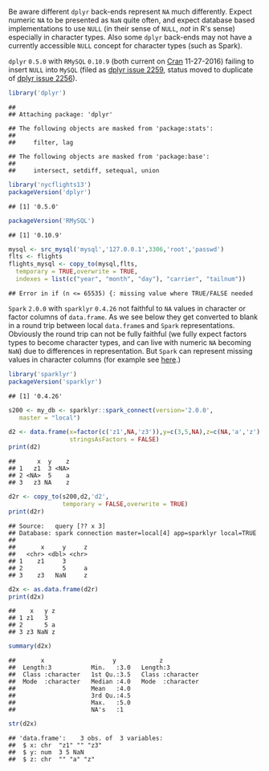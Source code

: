 Be aware different `dplyr` back-ends represent `NA` much differently. Expect numeric `NA` to be presented as `NaN` quite often, and expect database based implementations to use `NULL` (in their sense of `NULL`, *not* in R's sense) especially in character types. Also some `dplyr` back-ends may not have a currently accessible `NULL` concept for character types (such as Spark).

`dplyr` `0.5.0` with `RMySQL` `0.10.9` (both current on [Cran](https://cran.r-project.org) 11-27-2016) failing to insert `NULL` into `MySQL` (filed as [dplyr issue 2259](https://github.com/hadley/dplyr/issues/2259), status moved to duplicate of [dplyr issue 2256](https://github.com/hadley/dplyr/issues/2256)).

``` r
library('dplyr')
```

    ## 
    ## Attaching package: 'dplyr'

    ## The following objects are masked from 'package:stats':
    ## 
    ##     filter, lag

    ## The following objects are masked from 'package:base':
    ## 
    ##     intersect, setdiff, setequal, union

``` r
library('nycflights13')
packageVersion('dplyr')
```

    ## [1] '0.5.0'

``` r
packageVersion('RMySQL')
```

    ## [1] '0.10.9'

``` r
mysql <- src_mysql('mysql','127.0.0.1',3306,'root','passwd')
flts <- flights
flights_mysql <- copy_to(mysql,flts,
  temporary = TRUE,overwrite = TRUE,
  indexes = list(c("year", "month", "day"), "carrier", "tailnum"))
```

    ## Error in if (n <= 65535) {: missing value where TRUE/FALSE needed

`Spark` `2.0.0` with `sparklyr` `0.4.26` not faithful to `NA` values in character or factor columns of `data.frame`. As we see below they get converted to blank in a round trip between local `data.frame`s and `Spark` representations. Obviously the round trip can not be fully faithful (we fully expect factors types to become character types, and can live with numeric `NA` becoming `NaN`) due to differences in representation. But `Spark` can represent missing values in character columns (for example see [here](http://stackoverflow.com/questions/32067467/create-new-dataframe-with-empty-null-field-values).)

``` r
library('sparklyr')
packageVersion('sparklyr')
```

    ## [1] '0.4.26'

``` r
s200 <- my_db <- sparklyr::spark_connect(version='2.0.0', 
   master = "local")

d2 <- data.frame(x=factor(c('z1',NA,'z3')),y=c(3,5,NA),z=c(NA,'a','z'),
                 stringsAsFactors = FALSE)
print(d2)
```

    ##      x  y    z
    ## 1   z1  3 <NA>
    ## 2 <NA>  5    a
    ## 3   z3 NA    z

``` r
d2r <- copy_to(s200,d2,'d2',
               temporary = FALSE,overwrite = TRUE)
print(d2r)
```

    ## Source:   query [?? x 3]
    ## Database: spark connection master=local[4] app=sparklyr local=TRUE
    ## 
    ##       x     y     z
    ##   <chr> <dbl> <chr>
    ## 1    z1     3      
    ## 2           5     a
    ## 3    z3   NaN     z

``` r
d2x <- as.data.frame(d2r)
print(d2x)
```

    ##    x   y z
    ## 1 z1   3  
    ## 2      5 a
    ## 3 z3 NaN z

``` r
summary(d2x)
```

    ##       x                   y            z            
    ##  Length:3           Min.   :3.0   Length:3          
    ##  Class :character   1st Qu.:3.5   Class :character  
    ##  Mode  :character   Median :4.0   Mode  :character  
    ##                     Mean   :4.0                     
    ##                     3rd Qu.:4.5                     
    ##                     Max.   :5.0                     
    ##                     NA's   :1

``` r
str(d2x)
```

    ## 'data.frame':    3 obs. of  3 variables:
    ##  $ x: chr  "z1" "" "z3"
    ##  $ y: num  3 5 NaN
    ##  $ z: chr  "" "a" "z"
